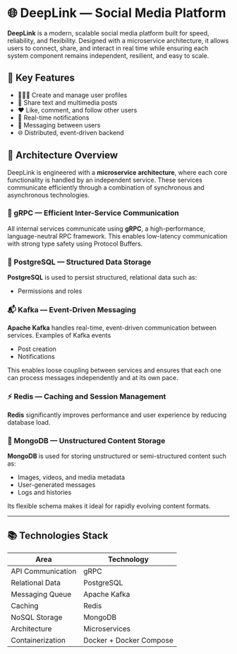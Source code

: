 # 🌐 DeepLink — Social Media Platform

**DeepLink** is a modern, scalable social media platform built for speed, reliability, and flexibility. Designed with a microservice architecture, it allows users to connect, share, and interact in real time while ensuring each system component remains independent, resilient, and easy to scale.

## 🚀 Key Features

- 🧑‍🤝‍🧑 Create and manage user profiles  
- 📝 Share text and multimedia posts  
- ❤️ Like, comment, and follow other users  
- 🔔 Real-time notifications  
- 💬 Messaging between users  
- 🌐 Distributed, event-driven backend


## 🧩 Architecture Overview

DeepLink is engineered with a **microservice architecture**, where each core functionality is handled by an independent service. These services communicate efficiently through a combination of synchronous and asynchronous technologies.

### 🔗 gRPC — Efficient Inter-Service Communication  
All internal services communicate using **gRPC**, a high-performance, language-neutral RPC framework. This enables low-latency communication with strong type safety using Protocol Buffers.

### 🐘 PostgreSQL — Structured Data Storage  
**PostgreSQL** is used to persist structured, relational data such as:
- Permissions and roles

### 📬 Kafka — Event-Driven Messaging  
**Apache Kafka** handles real-time, event-driven communication between services. Examples of Kafka events
- Post creation
- Notifications

This enables loose coupling between services and ensures that each one can process messages independently and at its own pace.

### ⚡ Redis — Caching and Session Management  
**Redis** significantly improves performance and user experience by reducing database load.

### 🍃 MongoDB — Unstructured Content Storage  
**MongoDB** is used for storing unstructured or semi-structured content such as:
- Images, videos, and media metadata
- User-generated messages
- Logs and histories

Its flexible schema makes it ideal for rapidly evolving content formats.

---

## 📚 Technologies Stack

| Area              | Technology     |
|-------------------|----------------|
| API Communication | gRPC           |
| Relational Data   | PostgreSQL     |
| Messaging Queue   | Apache Kafka   |
| Caching           | Redis          |
| NoSQL Storage     | MongoDB        |
| Architecture      | Microservices  |
| Containerization  | Docker + Docker Compose |



